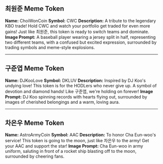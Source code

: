## 최원준 Meme Token

**Name:** ChoiWonCoin
**Symbol:** CWC
**Description:** A tribute to the legendary KBO trade! Hold CWC and watch your portfolio get traded for even more gains! Just like 최원준, this token is ready to switch teams and dominate.
**Image Prompt:** A baseball player wearing a jersey split in half, representing two different teams, with a confused but excited expression, surrounded by trading symbols and meme-style explosions.

---

## 구준엽 Meme Token

**Name:** DJKooLove
**Symbol:** DKLUV
**Description:** Inspired by DJ Koo's undying love! This token is for the HODLers who never give up. A symbol of devotion and diamond hands! Like 구준엽, we're holding on forever!
**Image Prompt:** DJ Koo spinning records with hearts flying out, surrounded by images of cherished belongings and a warm, loving aura.

---

## 차은우 Meme Token

**Name:** AstroArmyCoin
**Symbol:** AAC
**Description:** To honor Cha Eun-woo's service! This token is going to the moon, just like 차은우 to the army! Get your AAC and support the star!
**Image Prompt:** Cha Eun-woo in army uniform, saluting in front of a rocket ship blasting off to the moon, surrounded by cheering fans.
